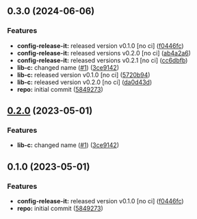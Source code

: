 

## 0.3.0 (2024-06-06)


### Features

* **config-release-it:** released version v0.1.0 [no ci] ([f0446fc](https://github.com/davidobodo/monorepo-semantic-releases/commit/f0446fc59c62a71c8d9847d38f6de84f001540ad))
* **config-release-it:** released versions v0.2.0 [no ci] ([ab4a2a6](https://github.com/davidobodo/monorepo-semantic-releases/commit/ab4a2a6db0256a590657142276e972748f244d7f))
* **config-release-it:** released versions v0.2.1 [no ci] ([cc6dbfb](https://github.com/davidobodo/monorepo-semantic-releases/commit/cc6dbfbefab1bd466f739e1b7a53f6943c4f3bf1))
* **lib-c:** changed name ([#1](https://github.com/davidobodo/monorepo-semantic-releases/issues/1)) ([3ce9142](https://github.com/davidobodo/monorepo-semantic-releases/commit/3ce9142c8e250906c3054c4e8533e121929f5c75))
* **lib-c:** released version v0.1.0 [no ci] ([5720b94](https://github.com/davidobodo/monorepo-semantic-releases/commit/5720b9478083eda6a67a39ca8bfb6dbe2e7d97b0))
* **lib-c:** released version v0.2.0 [no ci] ([da0d43d](https://github.com/davidobodo/monorepo-semantic-releases/commit/da0d43d9539c6482a3b5b3b7fc1e993724cee886))
* **repo:** initial commit ([5849273](https://github.com/davidobodo/monorepo-semantic-releases/commit/58492737f01fe3a2fd98e0b2b3c0646e6850a8db))

## [0.2.0](https://github.com/b12k/monorepo-semantic-releases/compare/@mono/lib-c-v0.1.0...@mono/lib-c-v0.2.0) (2023-05-01)


### Features

* **lib-c:** changed name ([#1](https://github.com/b12k/monorepo-semantic-releases/issues/1)) ([3ce9142](https://github.com/b12k/monorepo-semantic-releases/commit/3ce9142c8e250906c3054c4e8533e121929f5c75))

## 0.1.0 (2023-05-01)


### Features

* **config-release-it:** released version v0.1.0 [no ci] ([f0446fc](https://github.com/b12k/monorepo-semantic-releases/commit/f0446fc59c62a71c8d9847d38f6de84f001540ad))
* **repo:** initial commit ([5849273](https://github.com/b12k/monorepo-semantic-releases/commit/58492737f01fe3a2fd98e0b2b3c0646e6850a8db))